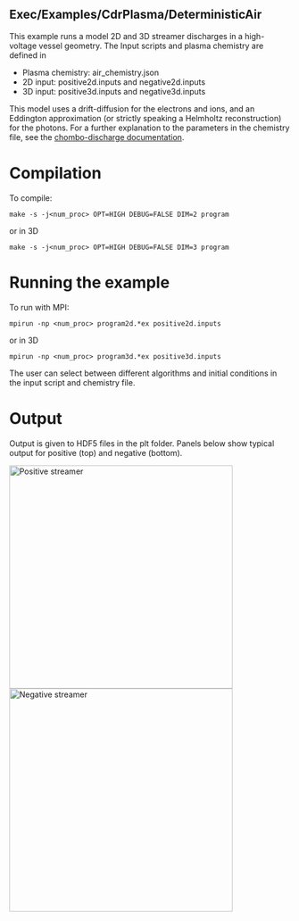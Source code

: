 ## Exec/Examples/CdrPlasma/DeterministicAir

This example runs a model 2D and 3D streamer discharges in a high-voltage vessel geometry.
The Input scripts and plasma chemistry are defined in

* Plasma chemistry: air_chemistry.json
* 2D input: positive2d.inputs and negative2d.inputs
* 3D input: positive3d.inputs and negative3d.inputs

This model uses a drift-diffusion for the electrons and ions, and an Eddington approximation (or strictly speaking a Helmholtz reconstruction) for the photons.
For a further explanation to the parameters in the chemistry file, see the [chombo-discharge documentation](https://chombo-discharge.github.io/chombo-discharge/Applications/CdrPlasmaModel.html#json-interface).

# Compilation

To compile:

```make -s -j<num_proc> OPT=HIGH DEBUG=FALSE DIM=2 program```

or in 3D

```make -s -j<num_proc> OPT=HIGH DEBUG=FALSE DIM=3 program```

# Running the example

To run with MPI:

```mpirun -np <num_proc> program2d.*ex positive2d.inputs```

or in 3D

```mpirun -np <num_proc> program3d.*ex positive3d.inputs```

The user can select between different algorithms and initial conditions in the input script and chemistry file. 

# Output

Output is given to HDF5 files in the plt folder.
Panels below show typical output for positive (top) and negative (bottom).

<img src="positive2d.png" alt="Positive streamer" width="400"/>
<img src="negative2d.png" alt="Negative streamer" width="400"/>
